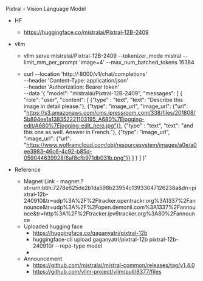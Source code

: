 Pixtral - Vision Language Model



- HF 
    - https://huggingface.co/mistralai/Pixtral-12B-2409

- vllm
    - vllm serve mistralai/Pixtral-12B-2409 --tokenizer_mode mistral --limit_mm_per_prompt 'image=4' --max_num_batched_tokens 16384

    - curl --location 'http://<your-node-url>:8000/v1/chat/completions' \
--header 'Content-Type: application/json' \
--header 'Authorization: Bearer token' \
--data '{
    "model": "mistralai/Pixtral-12B-2409",
    "messages": [
      {
        "role": "user",
        "content": [
            {"type" : "text", "text": "Describe this image in detail please."},
            {"type": "image_url", "image_url": {"url": "https://s3.amazonaws.com/cms.ipressroom.com/338/files/201808/5b894ee1a138352221103195_A680%7Ejogging-edit/A680%7Ejogging-edit_hero.jpg"}},
            {"type" : "text", "text": "and this one as well. Answer in French."},
            {"type": "image_url", "image_url": {"url": "https://www.wolframcloud.com/obj/resourcesystem/images/a0e/a0ee3983-46c6-4c92-b85d-059044639928/6af8cfb971db031b.png"}}
        ]
      }
    ]
  }'



- Reference
    - Magnet Link - magnet:?xt=urn:btih:7278e625de2b1da598b23954c13933047126238a&dn=pixtral-12b-240910&tr=udp%3A%2F%2Ftracker.opentrackr.org%3A1337%2Fannounce&tr=udp%3A%2F%2Fopen.demonii.com%3A1337%2Fannounce&tr=http%3A%2F%2Ftracker.ipv6tracker.org%3A80%2Fannounce
    - Uploaded hugging face 
        - https://huggingface.co/gaganyatri/pixtral-12b
        -  huggingface-cli upload  gaganyatri/pixtral-12b pixtral-12b-240910/ --repo-type model
        - 
    - Announcement
        - https://github.com/mistralai/mistral-common/releases/tag/v1.4.0
        - https://github.com/vllm-project/vllm/pull/8377/files